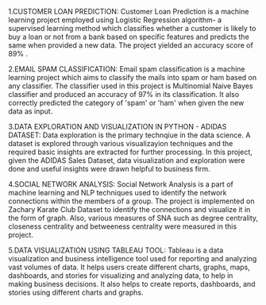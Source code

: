 1.CUSTOMER LOAN PREDICTION:
Customer Loan Prediction is a machine learning project employed using Logistic Regression algorithm- a supervised learning method which classifies whether a customer is likely to buy a loan or not from a bank based on specific features and predicts the same when provided a new data. The project yielded an accuracy score of 89% .

2.EMAIL SPAM CLASSIFICATION:
Email spam classification is a machine learning project which aims to classify the mails into spam or ham based on any classifier. The classifier used in this project is Multinomial Naive Bayes classifier and produced an accuracy of 97% in its classification. It also correctly predicted the category of 'spam' or 'ham' when given the new data as input.

3.DATA EXPLORATION AND VISUALIZATION IN PYTHON - ADIDAS DATASET:
Data exploration is the primary technqiue in the data science. A dataset is explored through various visualizayion techniques and the required basic insights are extracted for further processing. In this project, given the ADIDAS Sales Dataset, data visualization and exploration were done and useful insights were drawn helpful to business firm.

4.SOCIAL NETWORK ANALYSIS:
Social Network Analysis is a part of machine learning and NLP techniques used to identify the network connections within the members of a group. The project is implemented on Zachary Karate Club Dataset to identify the connections and visualize it in the form of graph. Also, various measures of SNA such as degree centrality, closeness centrality and betweeness centrality were measured in this project.

5.DATA VISUALIZATION USING TABLEAU TOOL:
Tableau is a data visualization and business intelligence tool used for reporting and analyzing vast volumes of data. It helps users create different charts, graphs, maps, dashboards, and stories for visualizing and analyzing data, to help in making business decisions.  It also helps to create reports, dashboards, and stories using different charts and graphs.

